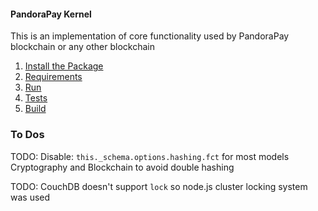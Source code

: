 #### PandoraPay Kernel

This is an implementation of core functionality used by PandoraPay blockchain or any other blockchain


1. [Install the Package](./wiki/readme.md#install-the-package)
2. [Requirements](./wiki/readme.md#requirements)
3. [Run](./wiki/readme.md#run)
4. [Tests](./wiki/readme.md#tests)
5. [Build](./wiki/readme.md#build)



### To Dos

TODO: Disable: `this._schema.options.hashing.fct` for most models Cryptography and Blockchain to avoid double hashing

TODO: CouchDB doesn't support `lock` so node.js cluster locking system was used

